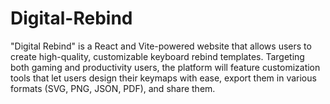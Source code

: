 # Digital-Rebind
"Digital Rebind" is a React and Vite-powered website that allows users to create high-quality, customizable keyboard rebind templates. Targeting both gaming and productivity users, the platform will feature customization tools that let users design their keymaps with ease, export them in various formats (SVG, PNG, JSON, PDF), and share them.

